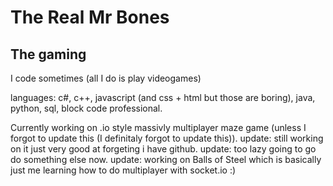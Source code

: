 <h1>The Real Mr Bones</h1>
<h2>The gaming</h2>

I code sometimes (all I do is play videogames)

languages: c#, c++, javascript (and css + html but those are boring), java, python, sql, block code professional. 

Currently working on .io style massivly multiplayer maze game (unless I forgot to update this (I definitaly forgot to update this)).
update: still working on it just very good at forgeting i have github.
update: too lazy going to go do something else now.
update: working on Balls of Steel which is basically just me learning how to do multiplayer with socket.io :)
